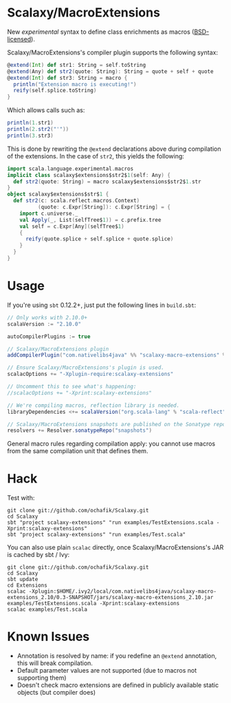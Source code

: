 # Scalaxy/MacroExtensions

New *experimental* syntax to define class enrichments as macros ([BSD-licensed](https://github.com/ochafik/Scalaxy/blob/master/LICENSE)).

Scalaxy/MacroExtensions's compiler plugin supports the following syntax:
```scala
@extend(Int) def str1: String = self.toString
@extend(Any) def str2(quote: String): String = quote + self + quote
@extend(Int) def str3: String = macro {
  println("Extension macro is executing!") 
  reify(self.splice.toString)
}
```
Which allows calls such as:
```scala
println(1.str1)
println(2.str2("'"))
println(3.str3)
```
This is done by rewriting the `@extend` declarations above during compilation of the extensions.
In the case of `str2`, this yields the following:
```scala
import scala.language.experimental.macros
implicit class scalaxy$extensions$str2$1(self: Any) {
  def str2(quote: String) = macro scalaxy$extensions$str2$1.str
}
object scalaxy$extensions$str$1 {
  def str2(c: scala.reflect.macros.Context)
          (quote: c.Expr[String]): c.Expr[String] = {
    import c.universe._
    val Apply(_, List(selfTree$1)) = c.prefix.tree
    val self = c.Expr[Any](selfTree$1)
    {
      reify(quote.splice + self.splice + quote.splice)
    }
  }
}
```

# Usage

If you're using `sbt` 0.12.2+, just put the following lines in `build.sbt`:
```scala
// Only works with 2.10.0+
scalaVersion := "2.10.0"

autoCompilerPlugins := true

// Scalaxy/MacroExtensions plugin
addCompilerPlugin("com.nativelibs4java" %% "scalaxy-macro-extensions" % "0.3-SNAPSHOT")

// Ensure Scalaxy/MacroExtensions's plugin is used.
scalacOptions += "-Xplugin-require:scalaxy-extensions"

// Uncomment this to see what's happening:
//scalacOptions += "-Xprint:scalaxy-extensions"

// We're compiling macros, reflection library is needed.
libraryDependencies <+= scalaVersion("org.scala-lang" % "scala-reflect" %)

// Scalaxy/MacroExtensions snapshots are published on the Sonatype repository.
resolvers += Resolver.sonatypeRepo("snapshots")
```

General macro rules regarding compilation apply: you cannot use macros from the same compilation unit that defines them.

# Hack

Test with:
```
git clone git://github.com/ochafik/Scalaxy.git
cd Scalaxy
sbt "project scalaxy-extensions" "run examples/TestExtensions.scala -Xprint:scalaxy-extensions"
sbt "project scalaxy-extensions" "run examples/Test.scala"
```

You can also use plain `scalac` directly, once Scalaxy/MacroExtensions's JAR is cached by sbt / Ivy:
```
git clone git://github.com/ochafik/Scalaxy.git
cd Scalaxy
sbt update
cd Extensions
scalac -Xplugin:$HOME/.ivy2/local/com.nativelibs4java/scalaxy-macro-extensions_2.10/0.3-SNAPSHOT/jars/scalaxy-macro-extensions_2.10.jar examples/TestExtensions.scala -Xprint:scalaxy-extensions
scalac examples/Test.scala
```

# Known Issues

- Annotation is resolved by name: if you redefine an `@extend` annotation, this will break compilation.
- Default parameter values are not supported (due to macros not supporting them)
- Doesn't check macro extensions are defined in publicly available static objects (but compiler does)
